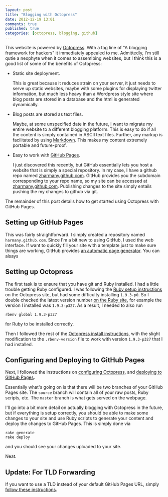 ```yaml
---
layout: post
title: "Blogging with Octopress"
date: 2012-12-19 13:01
comments: true
published: true
categories: [octopress, blogging, github]
---
```


This website is powered by [Octopress][Octopress]. With a tag line of "A blogging framework for hackers" it immediately appealed to me. Admittedly, I'm still qutie a neophyte when it comes to assemlbing websites, but I think this is a good list of some of the benefits of Octopress:

- Static site deployment. 

	This is great because it reduces strain on your server, it just needs to serve up static websites, maybe with some plugins for displaying twitter information, but much less heavy than a Wordpress style site where blog posts are stored in a database and the html is generated dynamically.

- Blog posts are stored as text files.

	Maybe, at some unspecified date in the future, I want to migrate my entire website to a different blogging platform. This is easy to do if all the content is simply contained in ASCII text files. Further, any markup is facilitated by using [Markdown][Markdown]. This makes my content extremely portable and future-proof.

- Easy to work with [GitHub Pages][GitHubPages].

	I just discovered this recently, but GitHub essentially lets you host a website that is simply a special repository. In my case, I have a github repo named [zharmany.github.com][zharmanyRepo]. GitHub provides you the subdomain corresponding to your repo name, so my site can be accessed at [zharmany.github.com][zharmany.github.com]. Publishing changes to the site simply entails pushing the my changes to github via git. 

The remainder of this post details how to get started using Octopress with GitHub Pages.	

## Setting up GitHub Pages ##

This was fairly straightforward. I simply created a repository named ``harmany.github.com``. Since I'm a bit new to using GitHub, I used the web interface. If want to quickly fill your site with a template just to make sure things are working, GitHub provides [an automatic page generator][GitHubPagesGenerator]. You can alsays


## Setting up Octopress ##

The first task is to ensure that you have git and Ruby installed. I had a little trouble getting Ruby configured. I was following the [Ruby setup instructions][OctopressRubyInstall] on the Octopress site, but had some difficulty installing ``1.9.3-p0``. So I double checked the latest version number [on the Ruby site][RubyDownloads], for example the version I installed was ``1.9.3-p327``. As a result, I needed to also run

	rbenv global 1.9.3-p327

for Ruby to be installed correctly. 

Then I followed the rest of the [Octopress install instructions][OctopressSetup], with the slight modification to the `.rbenv-version` file to work with version `1.9.3-p327` that I had installed. 

## Configuring and Deploying to GitHub Pages ##

Next, I followed the instructions on [configuring Octopress][ConfiguringOctopress], and [deploying to GitHub Pages][DeployingtoGitHubPages]. 

Essentially what's going on is that there will be two branches of your GitHub Pages site. The ``source`` branch will contain all of your raw posts, Ruby scripts, etc. The ``master`` branch is what gets served on the webpage. 

I'll go into a bit more detail on actually blogging with Octopress in the future, but if everything is setup correctly, you should be able to make some changes to your site and use Ruby scripts to generate your content and deploy the changes to GitHub Pages. This is simply done via

	rake generate
	rake deploy

and you should see your changes uploaded to your site.

Neat.

## Update: For TLD Forwarding ##

If you want to use a TLD instead of your default GitHub Pages URL, simply [follow these instructions][GitHubPagesCustomDomain].


[Octopress]: http://octopress.org/ "Octopress"
[GitHubPages]: http://pages.github.com "GitHub Pages"
[Markdown]: http://daringfireball.net/projects/markdown/ "Markdown"
[zharmanyRepo]: https://github.com/zharmany/zharmany.github.com "zharmany.github.com Repository"
[zharmany.github.com]: http://zharmany.github.com "zharmany.github.com"
[GitHubPagesGenerator]: https://help.github.com/articles/creating-pages-with-the-automatic-generator "GitHub Pages Generator"
[OctopressSetup]: http://octopress.org/docs/setup/ "Octopress Setup"
[OctopressRubyInstall]: http://octopress.org/docs/setup/rbenv/ "Ruby Setup"
[RubyDownloads]: http://www.ruby-lang.org/en/downloads/ "Ruby Downloads"
[ConfiguringOctopress]: http://octopress.org/docs/configuring/ "Configuring Octopress"
[DeployingtoGitHubPages]: http://octopress.org/docs/deploying/github/ "Deploying to GitHub Pages" 
[GitHubPagesCustomDomain]: https://help.github.com/articles/setting-up-a-custom-domain-with-pages "Setting up a custom domain with Pages"